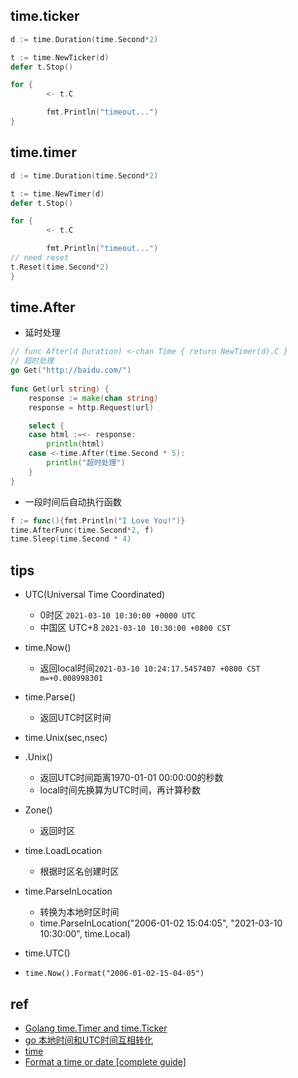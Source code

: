 

## time.ticker
```go
d := time.Duration(time.Second*2)

t := time.NewTicker(d)
defer t.Stop()

for {
        <- t.C

        fmt.Println("timeout...")
}
```

## time.timer
```go
d := time.Duration(time.Second*2)

t := time.NewTimer(d)
defer t.Stop()

for {
        <- t.C

        fmt.Println("timeout...")
// need reset
t.Reset(time.Second*2)
}
```


## time.After
+ 延时处理
```go
// func After(d Duration) <-chan Time { return NewTimer(d).C }
// 超时处理
go Get("http://baidu.com/")
 
func Get(url string) {
    response := make(chan string)
    response = http.Request(url)

    select {
    case html :=<- response:
        println(html)
    case <-time.After(time.Second * 5):
        println("超时处理")
    }
}
```

+ 一段时间后自动执行函数
```go
f := func(){fmt.Println("I Love You!")}
time.AfterFunc(time.Second*2, f)
time.Sleep(time.Second * 4)
```
## tips

+ UTC(Universal Time Coordinated)
    + 0时区 `2021-03-10 10:30:00 +0000 UTC`
    + 中国区 UTC+8 `2021-03-10 10:30:00 +0800 CST`

+ time.Now()
    + 返回local时间`2021-03-10 10:24:17.5457407 +0800 CST m=+0.008998301`

+ time.Parse()
    + 返回UTC时区时间

+ time.Unix(sec,nsec)

+ <t>.Unix()
    + 返回UTC时间距离1970-01-01 00:00:00的秒数
    + local时间先换算为UTC时间，再计算秒数

+ Zone()
    + 返回时区

+ time.LoadLocation
    + 根据时区名创建时区

+ time.ParseInLocation
    + 转换为本地时区时间
    + time.ParseInLocation("2006-01-02 15:04:05", "2021-03-10 10:30:00", time.Local)

+ time.UTC()

+ `time.Now().Format("2006-01-02-15-04-05")`


## ref
+ [Golang time.Timer and time.Ticker](https://www.jianshu.com/p/2b4686b8de4a)
+ [go 本地时间和UTC时间互相转化](https://www.jianshu.com/p/cc3ffdaa0b8c)
+ [time](https://golang.org/pkg/time/#Parse)
+ [Format a time or date [complete guide]](https://yourbasic.org/golang/format-parse-string-time-date-example/)
